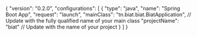 {
    "version": "0.2.0",
    "configurations": [
        {
            "type": "java",
            "name": "Spring Boot App",
            "request": "launch",
            "mainClass": "tn.biat.biat.BiatApplication", // Update with the fully qualified name of your main class
            "projectName": "biat" // Update with the name of your project
        }
    ]
}
